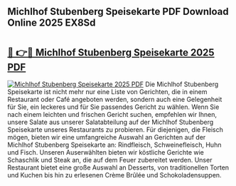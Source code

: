 ## Michlhof Stubenberg Speisekarte PDF Download Online 2025 EX8Sd

# <h2><a href="http://gc5wml.nevu.top/?p=Michlhof+Stubenberg+Speisekarte">🔗 👉🔴 Michlhof Stubenberg Speisekarte 2025 PDF</a></h2>

[![Michlhof Stubenberg Speisekarte 2025 PDF](https://i.imgur.com/dBaPXMq.png)](http://gc5wml.nevu.top/?p=Michlhof+Stubenberg+Speisekarte)
Die Michlhof Stubenberg Speisekarte ist nicht mehr nur eine Liste von Gerichten, die in einem Restaurant oder Café angeboten werden, sondern auch eine Gelegenheit für Sie, ein leckeres und für Sie passendes Gericht zu wählen. Wenn Sie nach einem leichten und frischen Gericht suchen, empfehlen wir Ihnen, unsere Salate aus unserer Salatabteilung auf der Michlhof Stubenberg Speisekarte unseres Restaurants zu probieren. Für diejenigen, die Fleisch mögen, bieten wir eine umfangreiche Auswahl an Gerichten auf der Michlhof Stubenberg Speisekarte an: Rindfleisch, Schweinefleisch, Huhn und Fisch. Unseren Auserwählten bieten wir köstliche Gerichte wie Schaschlik und Steak an, die auf dem Feuer zubereitet werden. Unser Restaurant bietet eine große Auswahl an Desserts, von traditionellen Torten und Kuchen bis hin zu erlesenen Crème Brûlée und Schokoladensuppen.
